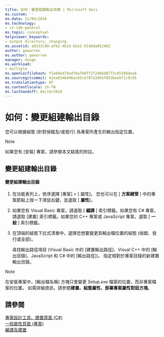 ```yaml
---
title: 如何：變更組建輸出目錄 | Microsoft Docs
ms.custom: ''
ms.date: 11/04/2016
ms.technology:
- vs-ide-general
ms.topic: conceptual
helpviewer_keywords:
- output directory, changing
ms.assetid: a8333c89-afb2-4b1d-b2e2-9146da852402
author: gewarren
ms.author: gewarren
manager: douge
ms.workload:
- multiple
ms.openlocfilehash: f1e60ed79adf8a7b0ff2f2d66d0773c85398dea8
ms.sourcegitcommit: 42ea834b446ac65c679fa1043f853bea5f1c9c95
ms.translationtype: HT
ms.contentlocale: zh-TW
ms.lasthandoff: 04/19/2018
---
```

# <a name="how-to-change-the-build-output-directory"></a>如何：變更組建輸出目錄
您可以根據組態 (針對偵錯及/或發行) 為專案所產生的輸出指定位置。  
  
> [!NOTE]
>  如果您有 [安裝] 專案，請參閱本文結尾的附註。  
  
## <a name="change-the-build-output-directory"></a>變更組建輸出目錄  
  
#### <a name="to-change-the-build-output-directory"></a>變更組建輸出目錄  
  
1.  在功能表列上，依序選擇 [專案] > [<Appname> 屬性]。 您也可以在 [ **方案總管** ] 中的專案節點上按一下滑鼠右鍵，並選取 [ **屬性**]。  
  
2.  如果您有 Visual Basic 專案，請選取 [ **編譯** ] 索引標籤。如果您有 C# 專案，請選取 [建置] 索引標籤。如果您的 C++ 專案或 JavaScript 專案，選取 [ **一般** ] 索引標籤。  
  
3.  在頂端的組態下拉式清單中，選擇您想要變更其輸出檔位置的組態 (偵錯、發行或全部)。  
  
     尋找輸出路徑項目 (Visual Basic 中的 [建置輸出路徑]、Visual C++ 中的 [輸出目錄]、JavaScript 和 C# 中的 [輸出路徑])。 指定相對於專案目錄的新建置輸出目錄。  
  
> [!NOTE]
>  在安裝專案中，[輸出檔名稱] 方塊只會變更 *Setup.exe* 檔案的位置，而非專案檔案的位置。 如需詳細資訊，請參閱**建置、組態屬性、部署專案屬性對話方塊**。  
  
## <a name="see-also"></a>請參閱  
 [專案設計工具、建置頁面 (C#)](../ide/reference/build-page-project-designer-csharp.md)   
 [一般屬性頁面 (專案)](/cpp/ide/general-property-page-project)   
 [編譯及建置](../ide/compiling-and-building-in-visual-studio.md)